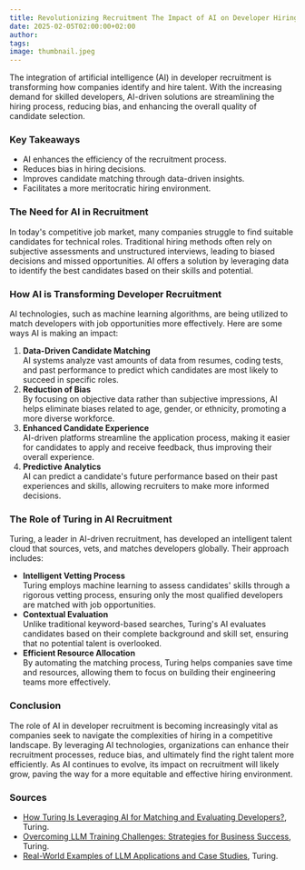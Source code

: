 ```yaml
---
title: Revolutionizing Recruitment The Impact of AI on Developer Hiring
date: 2025-02-05T02:00:00+02:00
author:
tags:
image: thumbnail.jpeg
---
```


The integration of artificial intelligence (AI) in developer recruitment is transforming how companies identify and hire talent. With the increasing demand for skilled developers, AI-driven solutions are streamlining the hiring process, reducing bias, and enhancing the overall quality of candidate selection.

### Key Takeaways

*   AI enhances the efficiency of the recruitment process.
*   Reduces bias in hiring decisions.
*   Improves candidate matching through data-driven insights.
*   Facilitates a more meritocratic hiring environment.

### The Need for AI in Recruitment

In today's competitive job market, many companies struggle to find suitable candidates for technical roles. Traditional hiring methods often rely on subjective assessments and unstructured interviews, leading to biased decisions and missed opportunities. AI offers a solution by leveraging data to identify the best candidates based on their skills and potential.

### How AI is Transforming Developer Recruitment

AI technologies, such as machine learning algorithms, are being utilized to match developers with job opportunities more effectively. Here are some ways AI is making an impact:

1.  **Data-Driven Candidate Matching**  
    AI systems analyze vast amounts of data from resumes, coding tests, and past performance to predict which candidates are most likely to succeed in specific roles.
2.  **Reduction of Bias**  
    By focusing on objective data rather than subjective impressions, AI helps eliminate biases related to age, gender, or ethnicity, promoting a more diverse workforce.
3.  **Enhanced Candidate Experience**  
    AI-driven platforms streamline the application process, making it easier for candidates to apply and receive feedback, thus improving their overall experience.
4.  **Predictive Analytics**  
    AI can predict a candidate's future performance based on their past experiences and skills, allowing recruiters to make more informed decisions.

### The Role of Turing in AI Recruitment

Turing, a leader in AI-driven recruitment, has developed an intelligent talent cloud that sources, vets, and matches developers globally. Their approach includes:

*   **Intelligent Vetting Process**  
    Turing employs machine learning to assess candidates' skills through a rigorous vetting process, ensuring only the most qualified developers are matched with job opportunities.
*   **Contextual Evaluation**  
    Unlike traditional keyword-based searches, Turing's AI evaluates candidates based on their complete background and skill set, ensuring that no potential talent is overlooked.
*   **Efficient Resource Allocation**  
    By automating the matching process, Turing helps companies save time and resources, allowing them to focus on building their engineering teams more effectively.

### Conclusion

The role of AI in developer recruitment is becoming increasingly vital as companies seek to navigate the complexities of hiring in a competitive landscape. By leveraging AI technologies, organizations can enhance their recruitment processes, reduce bias, and ultimately find the right talent more efficiently. As AI continues to evolve, its impact on recruitment will likely grow, paving the way for a more equitable and effective hiring environment.

### Sources

*   [How Turing Is Leveraging AI for Matching and Evaluating Developers?](https://www.turing.com/blog/turing-uses-ai-for-matching-and-evaluating-developers), Turing.
*   [Overcoming LLM Training Challenges: Strategies for Business Success](https://www.turing.com/resources/llm-training-challenges), Turing.
*   [Real-World Examples of LLM Applications and Case Studies](https://www.turing.com/blog/llm-case-studies-and-applications), Turing.
